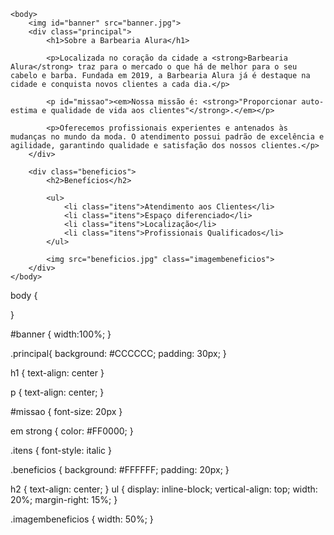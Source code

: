 <!DOCTYPE html>
<html lang="pt-br">
	<head>
		<meta charset="UTF-8">
		<title>Barbearia Alura</title>
		<link rel="stylesheet" href="style.css">
	</head>

	<body>
		<img id="banner" src="banner.jpg">
		<div class="principal">
			<h1>Sobre a Barbearia Alura</h1>
	 
			<p>Localizada no coração da cidade a <strong>Barbearia Alura</strong> traz para o mercado o que há de melhor para o seu cabelo e barba. Fundada em 2019, a Barbearia Alura já é destaque na cidade e conquista novos clientes a cada dia.</p>

			<p id="missao"><em>Nossa missão é: <strong>"Proporcionar auto-estima e qualidade de vida aos clientes"</strong>.</em></p>

			<p>Oferecemos profissionais experientes e antenados às mudanças no mundo da moda. O atendimento possui padrão de excelência e agilidade, garantindo qualidade e satisfação dos nossos clientes.</p>
		</div>

		<div class="beneficios">
			<h2>Benefícios</h2>

			<ul>
				<li class="itens">Atendimento aos Clientes</li>
				<li class="itens">Espaço diferenciado</li>
				<li class="itens">Localização</li>
				<li class="itens">Profissionais Qualificados</li>
			</ul>

			<img src="beneficios.jpg" class="imagembeneficios">
		</div>
	</body>
</html>


















body {
	
}

#banner {
	width:100%;
}

.principal{
	background: #CCCCCC;
	padding: 30px;
}

h1 {
	text-align: center
}

p {
	text-align: center;
}

#missao {
	font-size: 20px
}

em strong {
	color: #FF0000;
}

.itens {
	font-style: italic
}

.beneficios {
	background: #FFFFFF;
	padding: 20px;
}

h2 {
	text-align: center;
}
ul {
	display: inline-block;
	vertical-align: top;
	width: 20%;
	margin-right: 15%;
}

.imagembeneficios {
	width: 50%;
}
